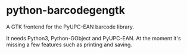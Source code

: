 # python-barcodegengtk
A GTK frontend for the PyUPC-EAN barcode library.

It needs Python3, Python-GObject and PyUPC-EAN.
At the moment it's missing a few features such as printing and saving. 
